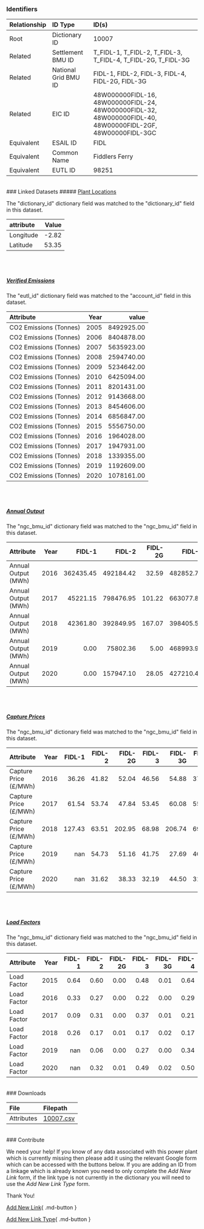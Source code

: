 ### Identifiers

| Relationship   | ID Type              | ID(s)                                                                                                      |
|:---------------|:---------------------|:-----------------------------------------------------------------------------------------------------------|
| Root           | Dictionary ID        | 10007                                                                                                      |
| Related        | Settlement BMU ID    | T_FIDL-1, T_FIDL-2, T_FIDL-3, T_FIDL-4, T_FIDL-2G, T_FIDL-3G                                               |
| Related        | National Grid BMU ID | FIDL-1, FIDL-2, FIDL-3, FIDL-4, FIDL-2G, FIDL-3G                                                           |
| Related        | EIC ID               | 48W000000FIDL-16, 48W000000FIDL-24, 48W000000FIDL-32, 48W000000FIDL-40, 48W00000FIDL-2GF, 48W00000FIDL-3GC |
| Equivalent     | ESAIL ID             | FIDL                                                                                                       |
| Equivalent     | Common Name          | Fiddlers Ferry                                                                                             |
| Equivalent     | EUTL ID              | 98251                                                                                                      |

<br>
### Linked Datasets
##### <a href="https://osuked.github.io/Power-Station-Dictionary/datasets/plant-locations">Plant Locations</a>



The "dictionary_id" dictionary field was matched to the "dictionary_id" field in this dataset.

| attribute   |   Value |
|:------------|--------:|
| Longitude   |   -2.82 |
| Latitude    |   53.35 |

<br><br>
##### <a href="https://osuked.github.io/Power-Station-Dictionary/datasets/verified-emissions">Verified Emissions</a>



The "eutl_id" dictionary field was matched to the "account_id" field in this dataset.

| Attribute              |   Year |      value |
|:-----------------------|-------:|-----------:|
| CO2 Emissions (Tonnes) |   2005 | 8492925.00 |
| CO2 Emissions (Tonnes) |   2006 | 8404878.00 |
| CO2 Emissions (Tonnes) |   2007 | 5635923.00 |
| CO2 Emissions (Tonnes) |   2008 | 2594740.00 |
| CO2 Emissions (Tonnes) |   2009 | 5234642.00 |
| CO2 Emissions (Tonnes) |   2010 | 6425094.00 |
| CO2 Emissions (Tonnes) |   2011 | 8201431.00 |
| CO2 Emissions (Tonnes) |   2012 | 9143668.00 |
| CO2 Emissions (Tonnes) |   2013 | 8454606.00 |
| CO2 Emissions (Tonnes) |   2014 | 6856847.00 |
| CO2 Emissions (Tonnes) |   2015 | 5556750.00 |
| CO2 Emissions (Tonnes) |   2016 | 1964028.00 |
| CO2 Emissions (Tonnes) |   2017 | 1947931.00 |
| CO2 Emissions (Tonnes) |   2018 | 1339355.00 |
| CO2 Emissions (Tonnes) |   2019 | 1192609.00 |
| CO2 Emissions (Tonnes) |   2020 | 1078161.00 |

<br><br>
##### <a href="https://osuked.github.io/Power-Station-Dictionary/datasets/annual-output">Annual Output</a>



The "ngc_bmu_id" dictionary field was matched to the "ngc_bmu_id" field in this dataset.

| Attribute           |   Year |    FIDL-1 |    FIDL-2 |   FIDL-2G |    FIDL-3 |   FIDL-3G |    FIDL-4 |
|:--------------------|-------:|----------:|----------:|----------:|----------:|----------:|----------:|
| Annual Output (MWh) |   2016 | 362435.45 | 492184.42 |     32.59 | 482852.74 |     23.86 | 507410.46 |
| Annual Output (MWh) |   2017 |  45221.15 | 798476.95 |    101.22 | 663077.85 |     63.05 | 393771.55 |
| Annual Output (MWh) |   2018 |  42361.80 | 392849.95 |    167.07 | 398405.52 |    237.68 | 333240.77 |
| Annual Output (MWh) |   2019 |      0.00 |  75802.36 |      5.00 | 468993.96 |     12.94 | 609746.30 |
| Annual Output (MWh) |   2020 |      0.00 | 157947.10 |     28.05 | 427210.47 |    517.61 | 396788.24 |

<br><br>
##### <a href="https://osuked.github.io/Power-Station-Dictionary/datasets/capture-prices">Capture Prices</a>



The "ngc_bmu_id" dictionary field was matched to the "ngc_bmu_id" field in this dataset.

| Attribute             |   Year |   FIDL-1 |   FIDL-2 |   FIDL-2G |   FIDL-3 |   FIDL-3G |   FIDL-4 |
|:----------------------|-------:|---------:|---------:|----------:|---------:|----------:|---------:|
| Capture Price (£/MWh) |   2016 |    36.26 |    41.82 |     52.04 |    46.56 |     54.88 |    37.38 |
| Capture Price (£/MWh) |   2017 |    61.54 |    53.74 |     47.84 |    53.45 |     60.08 |    55.17 |
| Capture Price (£/MWh) |   2018 |   127.43 |    63.51 |    202.95 |    68.98 |    206.74 |    69.47 |
| Capture Price (£/MWh) |   2019 |   nan    |    54.73 |     51.16 |    41.75 |     27.69 |    40.90 |
| Capture Price (£/MWh) |   2020 |   nan    |    31.62 |     38.33 |    32.19 |     44.50 |    31.57 |

<br><br>
##### <a href="https://osuked.github.io/Power-Station-Dictionary/datasets/load-factors">Load Factors</a>



The "ngc_bmu_id" dictionary field was matched to the "ngc_bmu_id" field in this dataset.

| Attribute   |   Year |   FIDL-1 |   FIDL-2 |   FIDL-2G |   FIDL-3 |   FIDL-3G |   FIDL-4 |
|:------------|-------:|---------:|---------:|----------:|---------:|----------:|---------:|
| Load Factor |   2015 |     0.64 |     0.60 |      0.00 |     0.48 |      0.01 |     0.64 |
| Load Factor |   2016 |     0.33 |     0.27 |      0.00 |     0.22 |      0.00 |     0.29 |
| Load Factor |   2017 |     0.09 |     0.31 |      0.00 |     0.37 |      0.01 |     0.21 |
| Load Factor |   2018 |     0.26 |     0.17 |      0.01 |     0.17 |      0.02 |     0.17 |
| Load Factor |   2019 |   nan    |     0.06 |      0.00 |     0.27 |      0.00 |     0.34 |
| Load Factor |   2020 |   nan    |     0.32 |      0.01 |     0.49 |      0.02 |     0.50 |


<br>
### Downloads


| File       | Filepath                                                                              |
|:-----------|:--------------------------------------------------------------------------------------|
| Attributes | [10007.csv](https://osuked.github.io/Power-Station-Dictionary/object_attrs/10007.csv) |


<br>
### Contribute

We need your help! If you know of any data associated with this power plant which is currently missing then please add it using the relevant Google form which can be accessed with the buttons below.  If you are adding an ID from a linkage which is already known you need to only complete the *Add New Link* form, if the link type is not currently in the dictionary you will need to use the *Add New Link Type* form.

Thank You!

[Add New Link](https://docs.google.com/forms/d/e/1FAIpQLSc5jRsQ7NgiLLXbwo9PUdwTQyuqbRwThltG56-o6NVSe7E_nw/viewform?usp=pp_url&entry.251912331=10007){ .md-button }

[Add New Link Type](https://docs.google.com/forms/d/e/1FAIpQLSdQfLmfOR0Vw4Z7gDQAIhBbqIifd1RuSFPKmDQpROhOqjo7ew/viewform?usp=pp_url&entry.2141539628=10007){ .md-button }